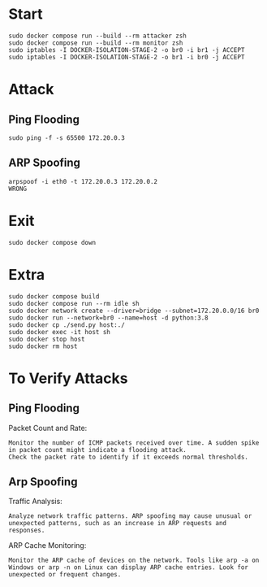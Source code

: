 
# Start
```
sudo docker compose run --build --rm attacker zsh
sudo docker compose run --build --rm monitor zsh
sudo iptables -I DOCKER-ISOLATION-STAGE-2 -o br0 -i br1 -j ACCEPT
sudo iptables -I DOCKER-ISOLATION-STAGE-2 -o br1 -i br0 -j ACCEPT
```
# Attack 
## Ping Flooding
```
sudo ping -f -s 65500 172.20.0.3  
```
## ARP Spoofing
```
arpspoof -i eth0 -t 172.20.0.3 172.20.0.2
WRONG
```
# Exit
```
sudo docker compose down
```

# Extra
```
sudo docker compose build  
sudo docker compose run --rm idle sh  
sudo docker network create --driver=bridge --subnet=172.20.0.0/16 br0  
sudo docker run --network=br0 --name=host -d python:3.8   
sudo docker cp ./send.py host:./  
sudo docker exec -it host sh  
sudo docker stop host  
sudo docker rm host
```

# To Verify Attacks
## Ping Flooding
Packet Count and Rate:

    Monitor the number of ICMP packets received over time. A sudden spike in packet count might indicate a flooding attack.
    Check the packet rate to identify if it exceeds normal thresholds.
## Arp Spoofing
Traffic Analysis:

    Analyze network traffic patterns. ARP spoofing may cause unusual or unexpected patterns, such as an increase in ARP requests and responses.
ARP Cache Monitoring:

    Monitor the ARP cache of devices on the network. Tools like arp -a on Windows or arp -n on Linux can display ARP cache entries. Look for unexpected or frequent changes.


